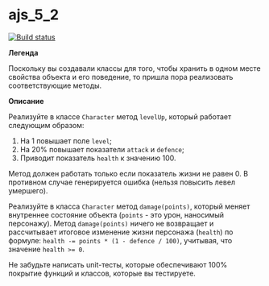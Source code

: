 # ajs_5_2


[![Build status](https://ci.appveyor.com/api/projects/status/4s4aybf92wbnadcc?svg=true)](https://ci.appveyor.com/project/Stanislavsus/ajs-5-2)

**Легенда**

Поскольку вы создавали классы для того, чтобы хранить в одном месте свойства объекта и его поведение, то пришла пора реализовать соответствующие методы.

**Описание**

Реализуйте в классе ```Character``` метод ```levelUp```, который работает следующим образом:

1. На 1 повышает поле ```level```;
2. На 20% повышает показатели ```attack``` и ```defence```;
3. Приводит показатель ```health``` к значению 100.

Метод должен работать только если показатель жизни не равен 0. В противном случае генерируется ошибка (нельзя повысить левел умершего).

Реализуйте в класса ```Character``` метод ```damage(points)```, который меняет внутреннее состояние объекта (```points``` - это урон, наносимый персонажу). Метод ```damage(points)``` ничего не возвращает и рассчитывает итоговое изменение жизни персонажа (```health```) по формуле: ```health -= points * (1 - defence / 100)```, учитывая, что значение ```health >= 0```.

Не забудьте написать unit-тесты, которые обеспечивают 100% покрытие функций и классов, которые вы тестируете.
